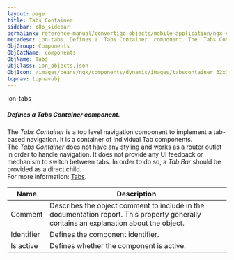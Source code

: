```yaml
---
layout: page
title: Tabs Container
sidebar: c8o_sidebar
permalink: reference-manual/convertigo-objects/mobile-application/ngx-components/components/tab-container/
metadesc: ion-tabs  Defines a  Tabs Container  component. The  Tabs Container  is a top level navigation component to implement a tab-based navigation. It is a 
ObjGroup: Components
ObjCatName: components
ObjName: Tabs
ObjClass: ion_objects.json
ObjIcon: /images/beans/ngx/components/dynamic/images/tabscontainer_32x32.png
topnav: topnavobj
---
```

ion-tabs<br/>

##### Defines a <i>Tabs Container</i> component.<br/>
The <i>Tabs Container</i> is a top level navigation component to implement a tab-based navigation. It is a container of individual Tab components.<br/>
The <i>Tabs Container</i> does not have any styling and works as a router outlet in order to handle navigation. It does not provide any UI feedback or mechanism to switch between tabs. In order to do so, a <i>Tab Bar</i> should be provided as a direct child.<br/>
 For more information: <a href='https://ionic-docs-o31kiyk8l-ionic1.vercel.app/docs/api/tabs'>Tabs</a>.

Name | Description 
--- | ---
Comment | Describes the object comment to include in the documentation report.  This property generally contains an explanation about the object. 
Identifier | Defines the component identifier.  
Is active | Defines whether the component is active. 

